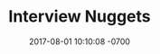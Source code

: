 ---
title: "Interview Nuggets"
description: Programming trivia to help you pass phone screens. Inspired by Interview Cake. (Coming soon, checkout the Github now).
layout: post
date: 2017-08-01 10:10:08 -0700
type: project
category: full-stack vue firebase
tags: none
permalink: /projects/doddles
external_url: https://github.com/ericwindmill/nuggets
---